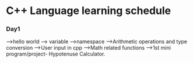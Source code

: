 # C++ Language learning schedule

### Day1
-->hello world
--> variable
-->namespace
-->Arithmetic operations and type conversion
-->User input in cpp
-->Math related functions
-->1st mini program/project- Hypotenuse Calculator.